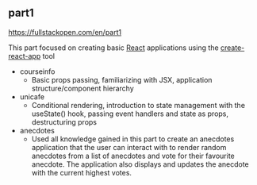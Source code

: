 ## part1
https://fullstackopen.com/en/part1

This part focused on creating basic [React](https://reactjs.org/docs/getting-started.html) applications using the [create-react-app](https://create-react-app.dev/docs/getting-started/) tool

- courseinfo
  - Basic props passing, familiarizing with JSX, application structure/component hierarchy
- unicafe
  - Conditional rendering, introduction to state management with the useState() hook, passing event handlers and state as props, destructuring props
- anecdotes
  - Used all knowledge gained in this part to create an anecdotes application that the user can interact with to render random anecdotes from a list of anecdotes and vote for their favourite anecdote. The application also displays and updates the anecdote with the current highest votes.